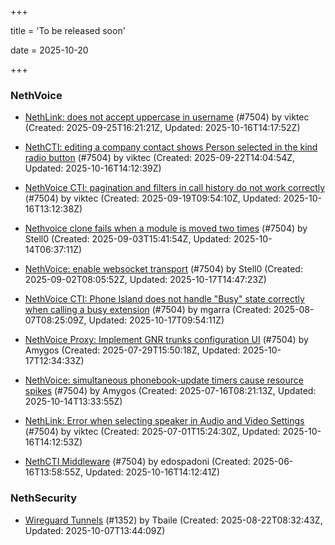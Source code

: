+++

title = 'To be released soon'

date = 2025-10-20

+++

### NethVoice

- [NethLink: does not accept uppercase in username](https://github.com/NethServer/dev/issues/7656) (#7504) by viktec (Created: 2025-09-25T16:21:21Z, Updated: 2025-10-16T14:17:52Z)

- [NethCTI: editing a company contact shows Person selected in the kind radio button](https://github.com/NethServer/dev/issues/7646) (#7504) by viktec (Created: 2025-09-22T14:04:54Z, Updated: 2025-10-16T14:12:39Z)

- [NethVoice CTI: pagination and filters in call history do not work correctly](https://github.com/NethServer/dev/issues/7639) (#7504) by viktec (Created: 2025-09-19T09:54:10Z, Updated: 2025-10-16T13:12:38Z)

- [Nethvoice clone fails when a module is moved two times](https://github.com/NethServer/dev/issues/7616) (#7504) by Stell0 (Created: 2025-09-03T15:41:54Z, Updated: 2025-10-14T06:37:11Z)

- [NethVoice: enable websocket transport](https://github.com/NethServer/dev/issues/7611) (#7504) by Stell0 (Created: 2025-09-02T08:05:52Z, Updated: 2025-10-17T14:47:23Z)

- [NethVoice CTI: Phone Island does not handle "Busy" state correctly when calling a busy extension](https://github.com/NethServer/dev/issues/7599) (#7504) by mgarra (Created: 2025-08-07T08:25:09Z, Updated: 2025-10-17T09:54:11Z)

- [NethVoice Proxy: Implement GNR trunks configuration UI](https://github.com/NethServer/dev/issues/7578) (#7504) by Amygos (Created: 2025-07-29T15:50:18Z, Updated: 2025-10-17T12:34:33Z)

- [NethVoice: simultaneous phonebook-update timers cause resource spikes](https://github.com/NethServer/dev/issues/7555) (#7504) by Amygos (Created: 2025-07-16T08:21:13Z, Updated: 2025-10-14T13:33:55Z)

- [NethLink: Error when selecting speaker in Audio and Video Settings](https://github.com/NethServer/dev/issues/7538) (#7504) by viktec (Created: 2025-07-01T15:24:30Z, Updated: 2025-10-16T14:12:53Z)

- [NethCTI Middleware](https://github.com/NethServer/dev/issues/7504) (#7504) by edospadoni (Created: 2025-06-16T13:58:55Z, Updated: 2025-10-16T14:12:41Z)

### NethSecurity

- [Wireguard Tunnels](https://github.com/NethServer/nethsecurity/issues/1352) (#1352) by Tbaile (Created: 2025-08-22T08:32:43Z, Updated: 2025-10-07T13:44:09Z)

